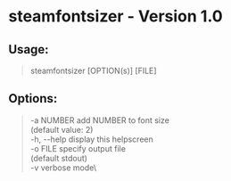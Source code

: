 # steamfontsizer - Version 1.0

## Usage:
>  steamfontsizer [OPTION(s)] [FILE]

## Options:
>  -a NUMBER       add NUMBER to font size\
>                  (default value: 2)\
>  -h, --help      display this helpscreen\
>  -o FILE         specify output file\
>                  (default stdout)\
>  -v              verbose mode\

